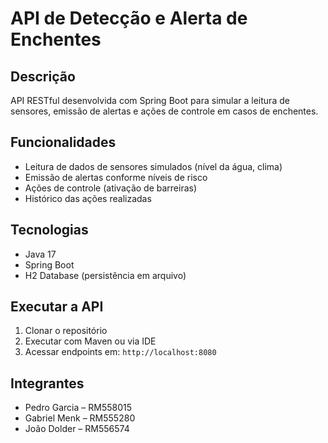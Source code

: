 # API de Detecção e Alerta de Enchentes

## Descrição
API RESTful desenvolvida com Spring Boot para simular a leitura de sensores, emissão de alertas e ações de controle em casos de enchentes.

## Funcionalidades
- Leitura de dados de sensores simulados (nível da água, clima)
- Emissão de alertas conforme níveis de risco
- Ações de controle (ativação de barreiras)
- Histórico das ações realizadas

## Tecnologias
- Java 17
- Spring Boot
- H2 Database (persistência em arquivo)

## Executar a API
1. Clonar o repositório
2. Executar com Maven ou via IDE
3. Acessar endpoints em: `http://localhost:8080`

## Integrantes
- Pedro Garcia – RM558015
- Gabriel Menk – RM555280
- João Dolder – RM556574
